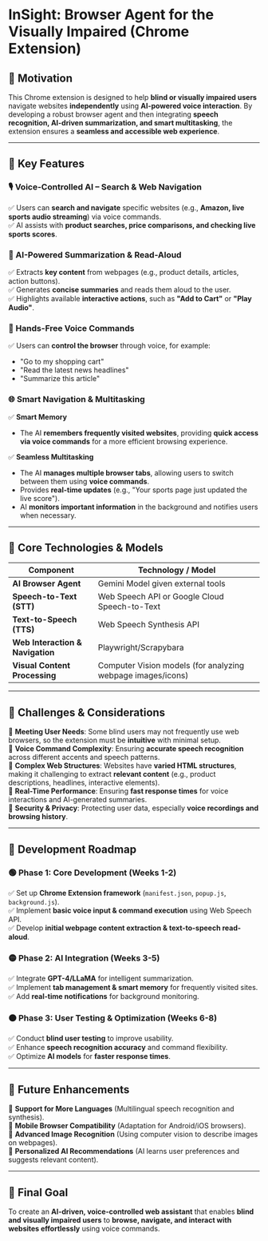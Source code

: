 # InSight: Browser Agent for the Visually Impaired (Chrome Extension)

## 📌 Motivation

This Chrome extension is designed to help **blind or visually impaired users** navigate websites **independently** using **AI-powered voice interaction**. By developing a robust browser agent and then integrating **speech recognition, AI-driven summarization, and smart multitasking**, the extension ensures a **seamless and accessible web experience**.

---

## 🔹 Key Features

### 🎙️ Voice-Controlled AI – Search & Web Navigation

✅ Users can **search and navigate** specific websites (e.g., **Amazon, live sports audio streaming**) via voice commands.  
✅ AI assists with **product searches, price comparisons, and checking live sports scores**.

### 🧠 AI-Powered Summarization & Read-Aloud

✅ Extracts **key content** from webpages (e.g., product details, articles, action buttons).  
✅ Generates **concise summaries** and reads them aloud to the user.  
✅ Highlights available **interactive actions**, such as **"Add to Cart"** or **"Play Audio"**.

### 🎤 Hands-Free Voice Commands

✅ Users can **control the browser** through voice, for example:

- "Go to my shopping cart"
- "Read the latest news headlines"
- "Summarize this article"

### 🌐 Smart Navigation & Multitasking

✅ **Smart Memory**

- The AI **remembers frequently visited websites**, providing **quick access via voice commands** for a more efficient browsing experience.

✅ **Seamless Multitasking**

- The AI **manages multiple browser tabs**, allowing users to switch between them using **voice commands**.
- Provides **real-time updates** (e.g., "Your sports page just updated the live score").
- AI **monitors important information** in the background and notifies users when necessary.

---

## 🔹 Core Technologies & Models

| Component                        | Technology / Model                                          |
| -------------------------------- | ----------------------------------------------------------- |
| **AI Browser Agent**             | Gemini Model given external tools                           |
| **Speech-to-Text (STT)**         | Web Speech API or Google Cloud Speech-to-Text               |
| **Text-to-Speech (TTS)**         | Web Speech Synthesis API                                    |
| **Web Interaction & Navigation** | Playwright/Scrapybara                                       |
| **Visual Content Processing**    | Computer Vision models (for analyzing webpage images/icons) |

---

## 🔹 Challenges & Considerations

🚧 **Meeting User Needs**: Some blind users may not frequently use web browsers, so the extension must be **intuitive** with minimal setup.  
🚧 **Voice Command Complexity**: Ensuring **accurate speech recognition** across different accents and speech patterns.  
🚧 **Complex Web Structures**: Websites have **varied HTML structures**, making it challenging to extract **relevant content** (e.g., product descriptions, headlines, interactive elements).  
🚧 **Real-Time Performance**: Ensuring **fast response times** for voice interactions and AI-generated summaries.  
🚧 **Security & Privacy**: Protecting user data, especially **voice recordings and browsing history**.

---

## 🔹 Development Roadmap

### 🟢 Phase 1: Core Development (Weeks 1-2)

✅ Set up **Chrome Extension framework** (`manifest.json`, `popup.js`, `background.js`).  
✅ Implement **basic voice input & command execution** using Web Speech API.  
✅ Develop **initial webpage content extraction & text-to-speech read-aloud**.

### 🟡 Phase 2: AI Integration (Weeks 3-5)

✅ Integrate **GPT-4/LLaMA** for intelligent summarization.  
✅ Implement **tab management & smart memory** for frequently visited sites.  
✅ Add **real-time notifications** for background monitoring.

### 🟠 Phase 3: User Testing & Optimization (Weeks 6-8)

✅ Conduct **blind user testing** to improve usability.  
✅ Enhance **speech recognition accuracy** and command flexibility.  
✅ Optimize **AI models** for **faster response times**.

---

## 🔹 Future Enhancements

🔹 **Support for More Languages** (Multilingual speech recognition and synthesis).  
🔹 **Mobile Browser Compatibility** (Adaptation for Android/iOS browsers).  
🔹 **Advanced Image Recognition** (Using computer vision to describe images on webpages).  
🔹 **Personalized AI Recommendations** (AI learns user preferences and suggests relevant content).

---

## 🚀 Final Goal

To create an **AI-driven, voice-controlled web assistant** that enables **blind and visually impaired users** to **browse, navigate, and interact with websites effortlessly** using voice commands.
